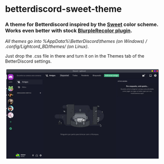 # betterdiscord-sweet-theme
### A theme for Betterdiscord inspired by the [Sweet](https://github.com/EliverLara/Sweet) color scheme. Works even better with stock [BlurpleRecolor plugin](https://github.com/mwittrien/BetterDiscordAddons/blob/master/Themes/BlurpleRecolor/BlurpleRecolor.theme.css).

*All themes go into %AppData%\BetterDiscord\themes (on Windows) / .config/Lightcord_BD/themes/ (on Linux)*.

Just drop the .css file in there and turn it on in the Themes tab of the BetterDiscord settings.

![Screenshot1](https://github.com/not-a-dev-stein/betterdiscord-sweet-theme/blob/main/Screenshot_Discord%20-%20Lightcord_1.png)
